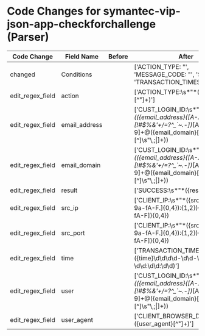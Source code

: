 # Code Changes for symantec-vip-json-app-checkforchallenge (Parser)

| Code Change | Field Name | Before | After |
|-------------|------------|--------|-------|
| changed | Conditions |  | ['ACTION_TYPE: "', 'MESSAGE_CODE: "', 'SUCCESS: "', 'TRANSACTION_TIMESTAMP: "'] |
| edit_regex_field | action |  | ['ACTION_TYPE:\s*"*({action}[^"]+)'] |
| edit_regex_field | email_address |  | ['CUST_LOGIN_ID:\s*"*(({email_address}([A-Za-z0-9]+[!#$%&\'+\/=?^_`~.\-])*[A-Za-z0-9]+@({email_domain}[^\]\s"\\,;\|]+\.[^\]\s"\\,;\|]+))|({user}[\w\.\-\!\#\^\~]{1,40}\$?))'] |
| edit_regex_field | email_domain |  | ['CUST_LOGIN_ID:\s*"*(({email_address}([A-Za-z0-9]+[!#$%&\'+\/=?^_`~.\-])*[A-Za-z0-9]+@({email_domain}[^\]\s"\\,;\|]+\.[^\]\s"\\,;\|]+))|({user}[\w\.\-\!\#\^\~]{1,40}\$?))'] |
| edit_regex_field | result |  | ['SUCCESS:\s*"*({result}[^"]+)'] |
| edit_regex_field | src_ip |  | ['CLIENT_IP:\s*"*({src_ip}((([0-9a-fA-F.]{0,4}):{1,2}){1,7}([0-9a-fA-F]){0,4})|(((25[0-5]|(2[0-4]|1\d|[0-9]|)\d)\.?\b){4}))(:({src_port}\d+))?'] |
| edit_regex_field | src_port |  | ['CLIENT_IP:\s*"*({src_ip}((([0-9a-fA-F.]{0,4}):{1,2}){1,7}([0-9a-fA-F]){0,4})|(((25[0-5]|(2[0-4]|1\d|[0-9]|)\d)\.?\b){4}))(:({src_port}\d+))?'] |
| edit_regex_field | time |  | ['TRANSACTION_TIMESTAMP:\s*"*({time}\d\d\d\d-\d\d-\d\d \d\d:\d\d:\d\d)'] |
| edit_regex_field | user |  | ['CUST_LOGIN_ID:\s*"*(({email_address}([A-Za-z0-9]+[!#$%&\'+\/=?^_`~.\-])*[A-Za-z0-9]+@({email_domain}[^\]\s"\\,;\|]+\.[^\]\s"\\,;\|]+))|({user}[\w\.\-\!\#\^\~]{1,40}\$?))'] |
| edit_regex_field | user_agent |  | ['CLIENT_BROWSER_DATA:\s*"*({user_agent}[^"]+)'] |